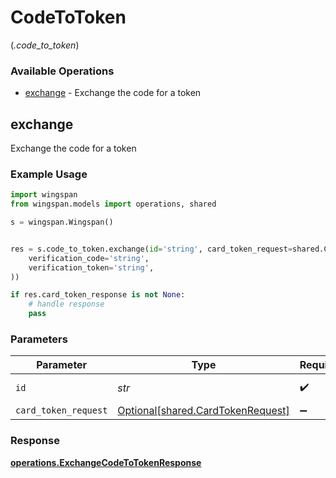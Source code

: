 # CodeToToken
(*.code_to_token*)

### Available Operations

* [exchange](#exchange) - Exchange the code for a token

## exchange

Exchange the code for a token

### Example Usage

```python
import wingspan
from wingspan.models import operations, shared

s = wingspan.Wingspan()


res = s.code_to_token.exchange(id='string', card_token_request=shared.CardTokenRequest(
    verification_code='string',
    verification_token='string',
))

if res.card_token_response is not None:
    # handle response
    pass
```

### Parameters

| Parameter                                                                    | Type                                                                         | Required                                                                     | Description                                                                  |
| ---------------------------------------------------------------------------- | ---------------------------------------------------------------------------- | ---------------------------------------------------------------------------- | ---------------------------------------------------------------------------- |
| `id`                                                                         | *str*                                                                        | :heavy_check_mark:                                                           | Unique identifier                                                            |
| `card_token_request`                                                         | [Optional[shared.CardTokenRequest]](../../models/shared/cardtokenrequest.md) | :heavy_minus_sign:                                                           | N/A                                                                          |


### Response

**[operations.ExchangeCodeToTokenResponse](../../models/operations/exchangecodetotokenresponse.md)**


